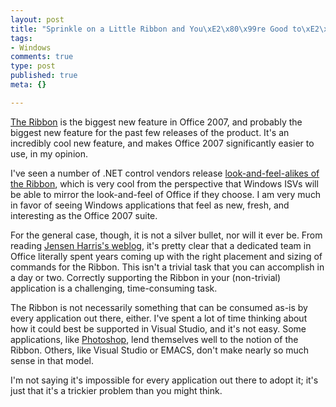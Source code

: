 ```yaml
--- 
layout: post
title: "Sprinkle on a Little Ribbon and You\xE2\x80\x99re Good to\xE2\x80\xA6Oh Wait"
tags: 
- Windows
comments: true
type: post
published: true
meta: {}

---
```

<a href="http://blogs.msdn.com/jensenh/archive/category/11716.aspx">The Ribbon</a> is the biggest new feature in Office 2007, and probably the biggest new feature for the past few releases of the product. It's an incredibly cool new feature, and makes Office 2007 significantly easier to use, in my opinion.

  I've seen a number of .NET control vendors release <a href="http://www.devcomponents.com/dotnetbar/nextgen.html">look-and-feel-alikes of the Ribbon</a>, which is very cool from the perspective that Windows ISVs will be able to mirror the look-and-feel of Office if they choose. I am very much in favor of seeing Windows applications that feel as new, fresh, and interesting as the Office 2007 suite.

  For the general case, though, it is not a silver bullet, nor will it ever be. From reading <a href="http://blogs.msdn.com/jensenh">Jensen Harris's weblog</a>, it's pretty clear that a dedicated team in Office literally spent years coming up with the right placement and sizing of commands for the Ribbon. This isn't a trivial task that you can accomplish in a day or two. Correctly supporting the Ribbon in your (non-trivial) application is a challenging, time-consuming task.

  The Ribbon is not necessarily something that can be consumed as-is by every application out there, either. I've spent a lot of time thinking about how it could best be supported in Visual Studio, and it's not easy. Some applications, like <a href="http://www.adobe.com/products/photoshop/">Photoshop</a>, lend themselves well to the notion of the Ribbon. Others, like Visual Studio or EMACS, don't make nearly so much sense in that model.

  I'm not saying it's impossible for every application out there to adopt it; it's just that it's a trickier problem than you might think.
